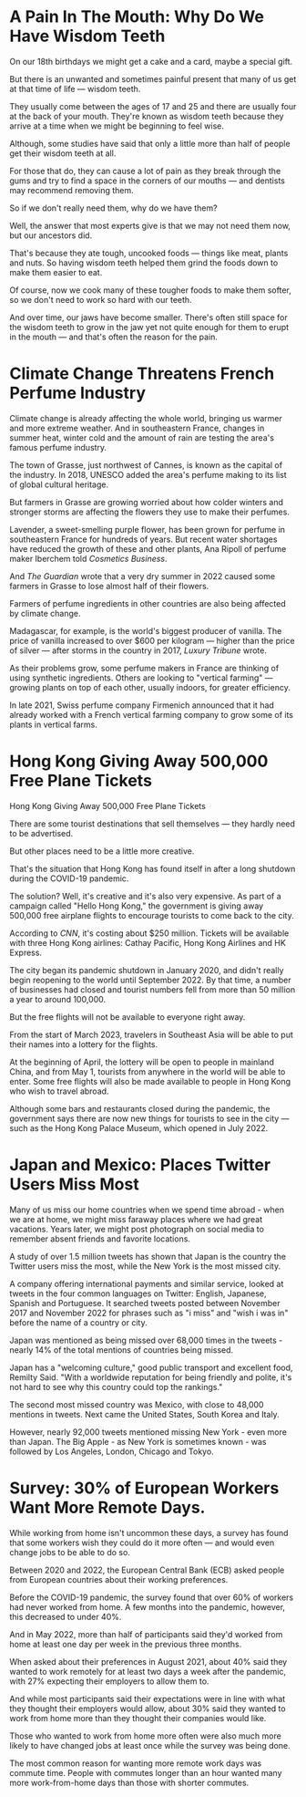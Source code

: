 # A Pain In The Mouth: Why Do We Have Wisdom Teeth

On our 18th birthdays we might get a cake and a card, maybe a special gift.

But there is an unwanted and sometimes painful present that many of us get at that time of life — wisdom teeth.

They usually come between the ages of 17 and 25 and there are usually four at the back of your mouth. They're known as wisdom teeth because they arrive at a time when we might be beginning to feel wise.

Although, some studies have said that only a little more than half of people get their wisdom teeth at all.

For those that do, they can cause a lot of pain as they break through the gums and try to find a space in the corners of our mouths — and dentists may recommend removing them.

So if we don't really need them, why do we have them?

Well, the answer that most experts give is that we may not need them now, but our ancestors did.

That's because they ate tough, uncooked foods — things like meat, plants and nuts. So having wisdom teeth helped them grind the foods down to make them easier to eat.

Of course, now we cook many of these tougher foods to make them softer, so we don't need to work so hard with our teeth.

And over time, our jaws have become smaller. There's often still space for the wisdom teeth to grow in the jaw yet not quite enough for them to erupt in the mouth — and that's often the reason for the pain.

# Climate Change Threatens French Perfume Industry

Climate change is already affecting the whole world, bringing us warmer and more extreme weather. And in southeastern France, changes in summer heat, winter cold and the amount of rain are testing the area's famous perfume industry.

The town of Grasse, just northwest of Cannes, is known as the capital of the industry. In 2018, UNESCO added the area's perfume making to its list of global cultural heritage.

But farmers in Grasse are growing worried about how colder winters and stronger storms are affecting the flowers they use to make their perfumes.

Lavender, a sweet-smelling purple flower, has been grown for perfume in southeastern France for hundreds of years. But recent water shortages have reduced the growth of these and other plants, Ana Ripoll of perfume maker Iberchem told *Cosmetics Business*.

And *The Guardian* wrote that a very dry summer in 2022 caused some farmers in Grasse to lose almost half of their flowers.

Farmers of perfume ingredients in other countries are also being affected by climate change.

Madagascar, for example, is the world's biggest producer of vanilla. The price of vanilla increased to over $600 per kilogram — higher than the price of silver — after storms in the country in 2017, *Luxury Tribune* wrote.

As their problems grow, some perfume makers in France are thinking of using synthetic ingredients. Others are looking to "vertical farming" — growing plants on top of each other, usually indoors, for greater efficiency.

In late 2021, Swiss perfume company Firmenich announced that it had already worked with a French vertical farming company to grow some of its plants in vertical farms.

# Hong Kong Giving Away 500,000 Free Plane Tickets

Hong Kong Giving Away 500,000 Free Plane Tickets

There are some tourist destinations that sell themselves — they hardly need to be advertised.

But other places need to be a little more creative.

That's the situation that Hong Kong has found itself in after a long shutdown during the COVID-19 pandemic.

The solution? Well, it's creative and it's also very expensive. As part of a campaign called "Hello Hong Kong," the government is giving away 500,000 free airplane flights to encourage tourists to come back to the city.

According to *CNN*, it's costing about $250 million. Tickets will be available with three Hong Kong airlines: Cathay Pacific, Hong Kong Airlines and HK Express.

The city began its pandemic shutdown in January 2020, and didn't really begin reopening to the world until September 2022. By that time, a number of businesses had closed and tourist numbers fell from more than 50 million a year to around 100,000.

But the free flights will not be available to everyone right away.

From the start of March 2023, travelers in Southeast Asia will be able to put their names into a lottery for the flights.

At the beginning of April, the lottery will be open to people in mainland China, and from May 1, tourists from anywhere in the world will be able to enter. Some free flights will also be made available to people in Hong Kong who wish to travel abroad.

Although some bars and restaurants closed during the pandemic, the government says there are now new things for tourists to see in the city — such as the Hong Kong Palace Museum, which opened in July 2022.

# Japan and Mexico: Places Twitter Users Miss Most

Many of us miss our home countries when we spend time abroad - when we are at home, we might miss faraway places where we had great vacations. Years later, we might post photograph on social media to remember absent friends and favorite locations.

A study of over 1.5 million tweets has shown that Japan is the country the Twitter users miss the most, while the New York is the most missed city.

A company offering international payments and similar service, looked at tweets in the four common languages on Twitter: English, Japanese, Spanish and Portuguese. It searched tweets posted between November 2017 and November 2022 for phrases such as "i miss" and "wish i was in" before the name of a country or city.

Japan was mentioned as being missed over 68,000 times in the tweets  - nearly 14% of the total mentions of countries being missed.

Japan has a "welcoming culture," good public transport and excellent food, Remilty Said. "With a worldwide reputation for being friendly and polite, it's not hard to see why this country could top the rankings."

The second most missed country was Mexico, with close to 48,000 mentions in tweets. Next came the United States, South Korea and Italy.

However, nearly 92,000 tweets mentioned missing New York - even more than Japan. The Big Apple - as New York is sometimes known - was followed by Los Angeles, London, Chicago and Tokyo.

# Survey: 30% of European Workers Want More Remote Days.

While working from home isn't uncommon these days, a survey has found that some workers wish they could do it more often — and would even change jobs to be able to do so.

Between 2020 and 2022, the European Central Bank (ECB) asked people from European countries about their working preferences.

Before the COVID-19 pandemic, the survey found that over 60% of workers had never worked from home. A few months into the pandemic, however, this decreased to under 40%.

And in May 2022, more than half of participants said they'd worked from home at least one day per week in the previous three months.

When asked about their preferences in August 2021, about 40% said they wanted to work remotely for at least two days a week after the pandemic, with 27% expecting their employers to allow them to.

And while most participants said their expectations were in line with what they thought their employers would allow, about 30% said they wanted to work from home more than they thought their companies would like.

Those who wanted to work from home more often were also much more likely to have changed jobs at least once while the survey was being done.

The most common reason for wanting more remote work days was commute time. People with commutes longer than an hour wanted many more work-from-home days than those with shorter commutes.
